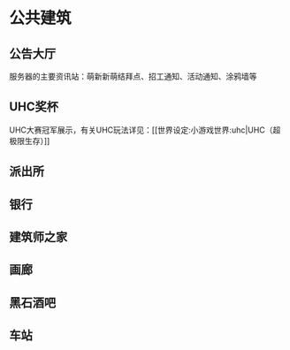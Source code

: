 # 公共建筑

## 公告大厅

服务器的主要资讯站：萌新新萌结拜点、招工通知、活动通知、涂鸦墙等

## UHC奖杯

UHC大赛冠军展示，有关UHC玩法详见：\[\[世界设定:小游戏世界:uhc\|UHC（超极限生存）\]\]

## 派出所

## 银行

## 建筑师之家

## 画廊

## 黑石酒吧

## 车站

